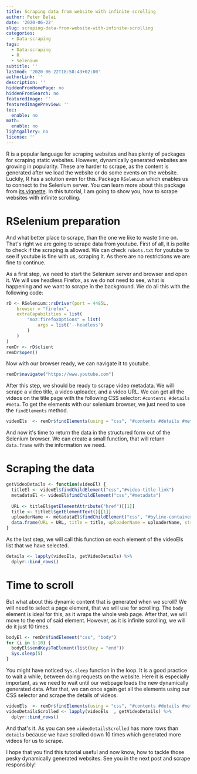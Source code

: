 ```yaml
---
title: Scraping data from website with infinite scrolling
author: Peter Belai
date: '2020-06-22'
slug: scraping-data-from-website-with-infinite-scrolling
categories:
  - Data-scraping
tags:
  - Data-scraping
  - R
  - Selenium
subtitle: ''
lastmod: '2020-06-22T18:58:43+02:00'
authorLink: ''
description: ''
hiddenFromHomePage: no
hiddenFromSearch: no
featuredImage: ''
featuredImagePreview: ''
toc:
  enable: no
math:
  enable: no
lightgallery: no
license: ''
---
```


R is a popular language for scraping websites and has plenty of packages for scraping static websites. However, dynamically generated websites are growing in popularity. These are harder to scrape, as the content is generated after we load the website or do some events on the website. Luckily, R has a solution even for this. Package `RSelenium` which enables us to connect to the Selenium server. You can learn more about this package from [its vignette](https://cran.r-project.org/web/packages/RSelenium/vignettes/basics.html). In this tutorial, I am going to show you, how to scrape websites with infinite scrolling.

# RSelenium preparation

And what better place to scrape, than the one we like to waste time on. That's right we are going to scrape data from youtube. First of all, it is polite to check if the scraping is allowed. We can check `robots.txt` for youtube to see if youtube is fine with us, scraping it. As there are no restrictions we are fine to continue.

As a first step, we need to start the Selenium server and browser and open it. We will use headless Firefox, as we do not need to see, what is happening and we want to scrape in the background. We do all this with the following code:


```r
rD <- RSelenium::rsDriver(port = 4485L,
    browser = "firefox",
    extraCapabilities = list(
        "moz:firefoxOptions" = list(
            args = list('--headless')
        )
    )
)
remDr <- rD$client
remDr$open()
```

Now with our browser ready, we can navigate it to youtube. 


```r
remDr$navigate("https://www.youtube.com")
```

After this step, we should be ready to scrape video metadata. We will scrape a video title, a video uploader, and a video URL. We can get all the videos on the title page with the following CSS selector: `#contents #details #meta`. To get the elements with our selenium browser, we just need to use the `findElements` method.


```r
videoEls  <- remDr$findElements(using = "css", "#contents #details #meta")
```

And now it's time to return the data in the structured form out of the Selenium browser. We can create a small function, that will return `data.frame` with the information we need. 

# Scraping the data


```r
getVideoDetails <- function(videoEl) {
  titleEl <- videoEl$findChildElement("css","#video-title-link")
  metadataEl <- videoEl$findChildElement("css","#metadata")
  
  URL <- titleEl$getElementAttribute("href")[[1]]
  title <- titleEl$getElementText()[[1]]
  uploaderName <- metadataEl$findChildElement("css", "#byline-container")$getElementText()[[1]]
  data.frame(URL = URL, title = title, uploaderName = uploaderName, stringsAsFactors = FALSE)
}
```

As the last step, we will call this function on each element of the videoEls list that we have selected.


```r
details <- lapply(videoEls, getVideoDetails) %>%
  dplyr::bind_rows()
```

# Time to scroll

But what about this dynamic content that is generated when we scroll? We will need to select a page element, that we will use for scrolling. The `body` element is ideal for this, as it wraps the whole web page. After that, we will move to the end of said element. However, as it is infinite scrolling, we will do it just 10 times.


```r
bodyEl <- remDr$findElement("css", "body")
for (i in 1:10) {
  bodyEl$sendKeysToElement(list(key = "end"))
  Sys.sleep(5)
}
```

You might have noticed `Sys.sleep` function in the loop. It is a good practice to wait a while, between doing requests on the website. Here it is especially important, as we need to wait until our webpage loads the new dynamically generated data. After that, we can once again get all the elements using our CSS selector and scrape the details of videos.


```r
videoEls  <- remDr$findElements(using = "css", "#contents #details #meta")
videoDetailsScrolled <- lapply(videoEls  , getVideoDetails) %>%
  dplyr::bind_rows()
```

And that's it. As you can see `videoDetailsScrolled` has more rows than `details` because we have scrolled down 10 times which generated more videos for us to scrape.

I hope that you find this tutorial useful and now know, how to tackle those pesky dynamically generated websites. See you in the next post and scrape responsibly!
